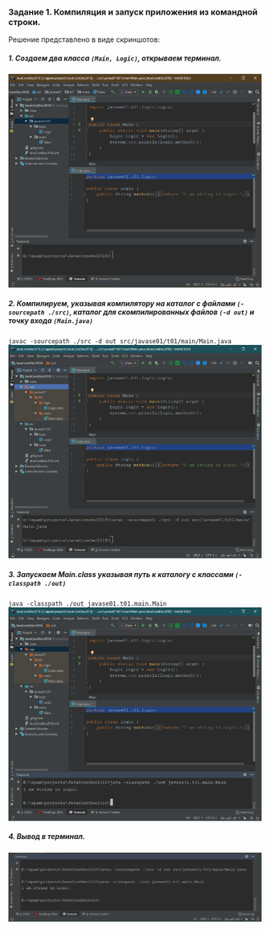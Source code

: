### Задание 1. Компиляция и запуск приложения из командной строки.
Решение представлено в виде скриншотов:

##### 1. Создаем два класса `(Main, Logic)`, открываем терминал.
![   ](https://github.com/DobrenkyiKA/JavaCoreDec2018/blob/se01-t01/1.bmp)
      

##### 2. Компилируем, указывая компилятору на каталог с файлами `(- sourcepath ./src)`, каталог для скомпилированных файлов `(-d out)` и точку входа `(Main.java)`
`javac -sourcepath ./src -d out src/javase01/t01/main/Main.java`
![   ](https://github.com/DobrenkyiKA/JavaCoreDec2018/blob/se01-t01/2.bmp)

##### 3. Запускаем Main.class указывая путь к каталогу с классами `(-classpath ./out)`
`java -classpath ./out javase01.t01.main.Main`
![   ](https://github.com/DobrenkyiKA/JavaCoreDec2018/blob/se01-t01/3.bmp)

##### 4. Вывод в терминал.
![   ](https://github.com/DobrenkyiKA/JavaCoreDec2018/blob/se01-t01/4.bmp)
